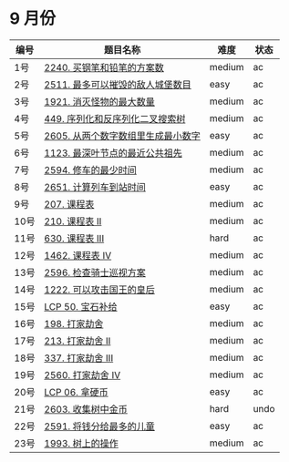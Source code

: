 # 9 月份

**编号**|**题目名称**|**难度**|**状态**
--------|------------|--------|--------
1号|[2240. 买钢笔和铅笔的方案数](./第1题%202240.%20买钢笔和铅笔的方案数)|medium|ac
2号|[2511. 最多可以摧毁的敌人城堡数目](./第2题%202511.%20最多可以摧毁的敌人城堡数目)|easy|ac
3号|[1921. 消灭怪物的最大数量](./第3题%201921.%20消灭怪物的最大数量)|medium|ac
4号|[449. 序列化和反序列化二叉搜索树](./第4题%20449.%20序列化和反序列化二叉搜索树)|medium|ac
5号|[2605. 从两个数字数组里生成最小数字](./第5题%202605.%20从两个数字数组里生成最小数字)|easy|ac
6号|[1123. 最深叶节点的最近公共祖先](./第6题%201123.%20最深叶节点的最近公共祖先)|medium|ac
7号|[2594. 修车的最少时间](./第7题%202594.%20修车的最少时间)|medium|ac
8号|[2651. 计算列车到站时间](./第8题%202651.%20计算列车到站时间)|easy|ac
9号|[207. 课程表](./第9题%20207.%20课程表)|medium|ac
10号|[210. 课程表 II](./第10题%20210.%20课程表%20II)|medium|ac
11号|[630. 课程表 III](./第11题%20630.%20课程表%20III)|hard|ac
12号|[1462. 课程表 IV](./第12题%201462.%20课程表%20IV)|medium|ac
13号|[2596. 检查骑士巡视方案](./第13题%202596.%20检查骑士巡视方案)|medium|ac
14号|[1222. 可以攻击国王的皇后](./第14题%201222.%20可以攻击国王的皇后)|medium|ac
15号|[LCP 50. 宝石补给](./第15题%20LCP%2050.%20宝石补给)|easy|ac
16号|[198. 打家劫舍](./第16题%20198.%20打家劫舍)|medium|ac
17号|[213. 打家劫舍 II](./第17题%20213.%20打家劫舍%20II)|medium|ac
18号|[337. 打家劫舍 III](./第18题%20337.%20打家劫舍%20III)|medium|ac
19号|[2560. 打家劫舍 IV](./第19题%202560.%20打家劫舍%20IV)|medium|ac
20号|[LCP 06. 拿硬币](./第20题%20LCP%2006.%20拿硬币)|easy|ac
21号|[2603. 收集树中金币](./第21题%202603.%20收集树中金币)|hard|undo
22号|[2591. 将钱分给最多的儿童](./第22题%202591.%20将钱分给最多的儿童)|easy|ac
23号|[1993. 树上的操作](./第23题%201993.%20树上的操作)|medium|ac
